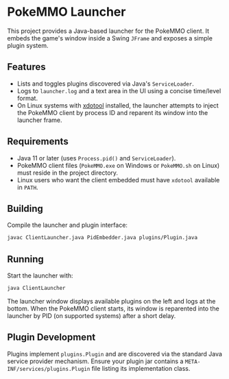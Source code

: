 # PokeMMO Launcher

This project provides a Java-based launcher for the PokeMMO client. It embeds the game's window inside a Swing `JFrame` and exposes a simple plugin system.

## Features
- Lists and toggles plugins discovered via Java's `ServiceLoader`.
- Logs to `launcher.log` and a text area in the UI using a concise time/level format.
 - On Linux systems with [xdotool](https://www.semicomplete.com/projects/xdotool/) installed, the launcher attempts to inject the PokeMMO client by process ID and reparent its window into the launcher frame.

## Requirements
- Java 11 or later (uses `Process.pid()` and `ServiceLoader`).
- PokeMMO client files (`PokeMMO.exe` on Windows or `PokeMMO.sh` on Linux) must reside in the project directory.
- Linux users who want the client embedded must have `xdotool` available in `PATH`.

## Building
Compile the launcher and plugin interface:

```bash
javac ClientLauncher.java PidEmbedder.java plugins/Plugin.java
```

## Running
Start the launcher with:

```bash
java ClientLauncher
```

 The launcher window displays available plugins on the left and logs at the bottom. When the PokeMMO client starts, its window is reparented into the launcher by PID (on supported systems) after a short delay.

## Plugin Development
Plugins implement `plugins.Plugin` and are discovered via the standard Java service provider mechanism. Ensure your plugin jar contains a `META-INF/services/plugins.Plugin` file listing its implementation class.

